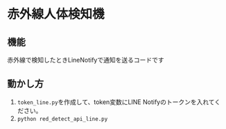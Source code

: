 # 赤外線人体検知機
## 機能
赤外線で検知したときLineNotifyで通知を送るコードです
## 動かし方
1. `token_line.py`を作成して、token変数にLINE Notifyのトークンを入れてください。
2. `python red_detect_api_line.py`
